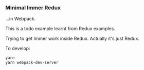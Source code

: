 
### Minimal Immer Redux

...in Webpack.

This is a todo example learnt from Redux examples.

Trying to get Immer work inside Redux. Actually it's just Redux.

To develop:

```bash
yarn
yarn webpack-dev-server
```
